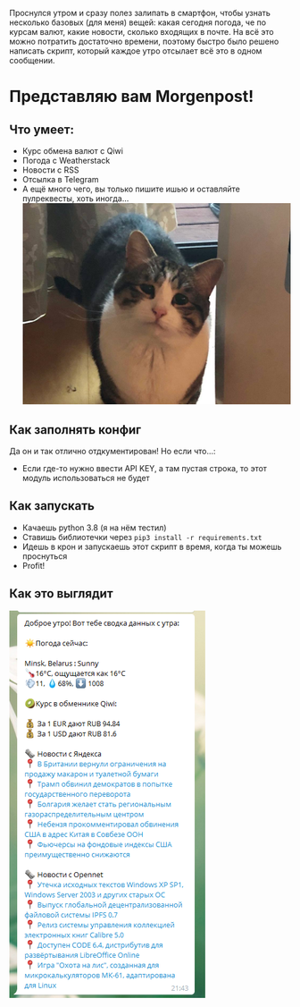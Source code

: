 Проснулся утром и сразу полез залипать в смартфон, чтобы узнать несколько базовых (для меня) вещей: какая сегодня погода, че по курсам валют, какие новости, сколько входящих в почте. На всё это можно потратить достаточно времени, поэтому быстро было решено написать скрипт, который каждое утро отсылает всё это в одном сообщении.

# Представляю вам Morgenpost!

## Что умеет:
* Курс обмена валют c Qiwi
* Погода с Weatherstack
* Новости с RSS
* Отсылка в Telegram
* А ещё много чего, вы только пишите ишью и оставляйте пулреквесты, хоть иногда...
![:(](sad.jpg)

## Как заполнять конфиг
Да он и так отлично отдкументирован! Но если что...:
* Если где-то нужно ввести API KEY, а там пустая строка, то этот модуль использоваться не будет

## Как запускать
* Качаешь python 3.8 (я на нём тестил)
* Ставишь библиотечки через `pip3 install -r requirements.txt`
* Идешь в крон и запускаешь этот скрипт в время, когда ты можешь проснуться
* Profit!

## Как это выглядит
![Я бог](screenshoot.png)